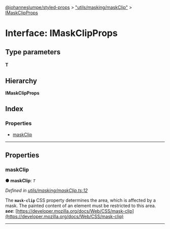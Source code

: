 [@johanneslumpe/styled-props](../README.md) > ["utils/masking/maskClip"](../modules/_utils_masking_maskclip_.md) > [IMaskClipProps](../interfaces/_utils_masking_maskclip_.imaskclipprops.md)

# Interface: IMaskClipProps

## Type parameters
#### T 
## Hierarchy

**IMaskClipProps**

## Index

### Properties

* [maskClip](_utils_masking_maskclip_.imaskclipprops.md#maskclip)

---

## Properties

<a id="maskclip"></a>

###  maskClip

**● maskClip**: *`T`*

*Defined in [utils/masking/maskClip.ts:12](https://github.com/johanneslumpe/styled-props/blob/3abf398/src/utils/masking/maskClip.ts#L12)*

The **`mask-clip`** CSS property determines the area, which is affected by a mask. The painted content of an element must be restricted to this area.
*__see__*: [https://developer.mozilla.org/docs/Web/CSS/mask-clip](https://developer.mozilla.org/docs/Web/CSS/mask-clip)

___


